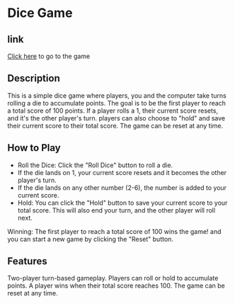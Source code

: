 # Dice Game

## link

[Click here](https://riverachacon.github.io/diceGame/) to go to the game

## Description

This is a simple dice game where players, you and the computer take turns rolling a die to accumulate points. The goal is to be the first player to reach a total score of 100 points. If a player rolls a 1, their current score resets, and it's the other player's turn. players can also choose to "hold" and save their current score to their total score. The game can be reset at any time.

## How to Play

- Roll the Dice: Click the "Roll Dice" button to roll a die.
- If the die lands on 1, your current score resets and it becomes the other player's turn.
- If the die lands on any other number (2-6), the number is added to your current score.
- Hold: You can click the "Hold" button to save your current score to your total score. This will also end your turn, and the other player will roll next.

Winning: The first player to reach a total score of 100 wins the game! and you can start a new game by clicking the "Reset" button.

## Features

Two-player turn-based gameplay.
Players can roll or hold to accumulate points.
A player wins when their total score reaches 100.
The game can be reset at any time.
